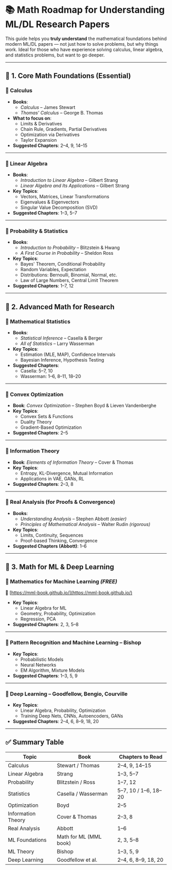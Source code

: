 # 📚 Math Roadmap for Understanding ML/DL Research Papers

This guide helps you **truly understand** the mathematical foundations behind modern ML/DL papers — not just how to solve problems, but why things work. Ideal for those who have experience solving calculus, linear algebra, and statistics problems, but want to go deeper.

---

## 🧮 1. Core Math Foundations (Essential)

### 📘 Calculus
- **Books**:
  - *Calculus* – James Stewart
  - *Thomas' Calculus* – George B. Thomas
- **What to focus on**:
  - Limits & Derivatives
  - Chain Rule, Gradients, Partial Derivatives
  - Optimization via Derivatives
  - Taylor Expansion
- **Suggested Chapters**: 2–4, 9, 14–15

---

### 📗 Linear Algebra
- **Books**:
  - *Introduction to Linear Algebra* – Gilbert Strang
  - *Linear Algebra and Its Applications* – Gilbert Strang
- **Key Topics**:
  - Vectors, Matrices, Linear Transformations
  - Eigenvalues & Eigenvectors
  - Singular Value Decomposition (SVD)
- **Suggested Chapters**: 1–3, 5–7

---

### 🎲 Probability & Statistics
- **Books**:
  - *Introduction to Probability* – Blitzstein & Hwang
  - *A First Course in Probability* – Sheldon Ross
- **Key Topics**:
  - Bayes' Theorem, Conditional Probability
  - Random Variables, Expectation
  - Distributions: Bernoulli, Binomial, Normal, etc.
  - Law of Large Numbers, Central Limit Theorem
- **Suggested Chapters**: 1–7, 12

---

## 🧠 2. Advanced Math for Research

### 📘 Mathematical Statistics
- **Books**:
  - *Statistical Inference* – Casella & Berger
  - *All of Statistics* – Larry Wasserman
- **Key Topics**:
  - Estimation (MLE, MAP), Confidence Intervals
  - Bayesian Inference, Hypothesis Testing
- **Suggested Chapters**:
  - Casella: 5–7, 10
  - Wasserman: 1–6, 8–11, 18–20

---

### 🧩 Convex Optimization
- **Book**: *Convex Optimization* – Stephen Boyd & Lieven Vandenberghe
- **Key Topics**:
  - Convex Sets & Functions
  - Duality Theory
  - Gradient-Based Optimization
- **Suggested Chapters**: 2–5

---

### 🧠 Information Theory
- **Book**: *Elements of Information Theory* – Cover & Thomas
- **Key Topics**:
  - Entropy, KL-Divergence, Mutual Information
  - Applications in VAE, GANs, RL
- **Suggested Chapters**: 2–3, 8

---

### 📐 Real Analysis (for Proofs & Convergence)
- **Books**:
  - *Understanding Analysis* – Stephen Abbott *(easier)*
  - *Principles of Mathematical Analysis* – Walter Rudin *(rigorous)*
- **Key Topics**:
  - Limits, Continuity, Sequences
  - Proof-based Thinking, Convergence
- **Suggested Chapters (Abbott)**: 1–6

---

## 🤖 3. Math for ML & Deep Learning

### 📘 Mathematics for Machine Learning *(FREE)*  
🔗 [https://mml-book.github.io/](https://mml-book.github.io/)
- **Key Topics**:
  - Linear Algebra for ML
  - Geometry, Probability, Optimization
  - Regression, PCA
- **Suggested Chapters**: 2, 3, 5–8

---

### 📗 Pattern Recognition and Machine Learning – Bishop
- **Key Topics**:
  - Probabilistic Models
  - Neural Networks
  - EM Algorithm, Mixture Models
- **Suggested Chapters**: 1–3, 5, 9

---

### 📙 Deep Learning – Goodfellow, Bengio, Courville
- **Key Topics**:
  - Linear Algebra, Probability, Optimization
  - Training Deep Nets, CNNs, Autoencoders, GANs
- **Suggested Chapters**: 2–4, 6, 8–9, 18, 20

---

## ✅ Summary Table

| Topic               | Book                          | Chapters to Read     |
|--------------------|-------------------------------|----------------------|
| Calculus           | Stewart / Thomas              | 2–4, 9, 14–15        |
| Linear Algebra     | Strang                        | 1–3, 5–7             |
| Probability        | Blitzstein / Ross             | 1–7, 12              |
| Statistics         | Casella / Wasserman           | 5–7, 10 / 1–6, 18–20 |
| Optimization       | Boyd                          | 2–5                  |
| Information Theory | Cover & Thomas                | 2–3, 8               |
| Real Analysis      | Abbott                        | 1–6                  |
| ML Foundations     | Math for ML (MML book)        | 2, 3, 5–8            |
| ML Theory          | Bishop                        | 1–3, 5, 9            |
| Deep Learning      | Goodfellow et al.             | 2–4, 6, 8–9, 18, 20  |